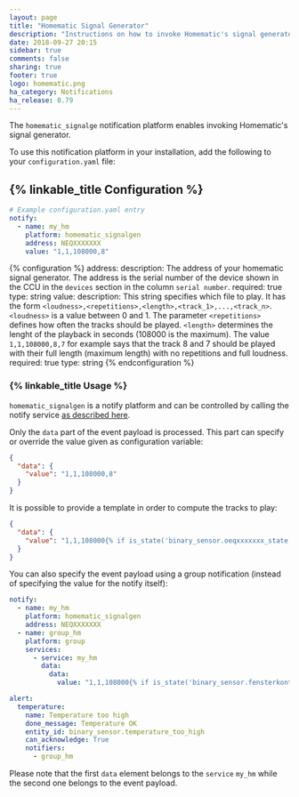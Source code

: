 ```yaml
---
layout: page
title: "Homematic Signal Generator"
description: "Instructions on how to invoke Homematic's signal generator from Home Assistant."
date: 2018-09-27 20:15
sidebar: true
comments: false
sharing: true
footer: true
logo: homematic.png
ha_category: Notifications
ha_release: 0.79
---
```


The `homematic_signalge` notification platform enables invoking Homematic's signal generator.

To use this notification platform in your installation, add the following to your `configuration.yaml` file:

## {% linkable_title Configuration %}

```yaml
# Example configuration.yaml entry
notify:
  - name: my_hm
    platform: homematic_signalgen
    address: NEQXXXXXXX
    value: "1,1,108000,8"
```

{% configuration %}
address:
  description: The address of your homematic signal generator. The address is the serial number of the device shown in the CCU in the `devices` section in the column `serial number`.
  required: true
  type: string
value:
  description: This string specifies which file to play. It has the form `<loudness>,<repetitions>,<length>,<track_1>,...,<track_n>`. `<loudness>` is a value between 0 and 1. The parameter `<repetitions>` defines how often the tracks should be played. `<length>` determines the lenght of the playback in seconds (108000 is the maximum). The value `1,1,108000,8,7` for example says that the track 8 and 7 should be played with their full length (maximum length) with no repetitions and full loudness.
  required: true
  type: string
{% endconfiguration %}

### {% linkable_title Usage %}

`homematic_signalgen` is a notify platform and can be controlled by calling the notify service [as described here](/components/notify/).

Only the `data` part of the event payload is processed. This part can specify or override the value given as configuration variable:

```json
{
  "data": {
    "value": "1,1,108000,8"
  }
}
```

It is possible to provide a template in order to compute the tracks to play:

```json
{
  "data": {
    "value": "1,1,108000{% if is_state('binary_sensor.oeqxxxxxxx_state', 'on') %},1{% endif %}{% if is_state('binary_sensor.oeqxxxxxxx_state', 'on') %},2{% endif %}"
  }
}
```

You can also specify the event payload using a group notification (instead of specifying the value for the notify itself):

```yaml
notify:
  - name: my_hm
    platform: homematic_signalgen
    address: NEQXXXXXXX
  - name: group_hm
    platform: group
    services:
      - service: my_hm
        data:
          data:
            value: "1,1,108000{% if is_state('binary_sensor.fensterkontakt1ogbad_state', 'on') %},1{% endif %}{% if is_state('binary_sensor.fensterkontaktdachbad_state', 'on') %},2{% endif %}"

alert:
  temperature:
    name: Temperature too high
    done_message: Temperature OK
    entity_id: binary_sensor.temperature_too_high
    can_acknowledge: True
    notifiers:
      - group_hm
```

Please note that the first `data` element belongs to the `service` `my_hm` while the second one belongs to the event payload.
